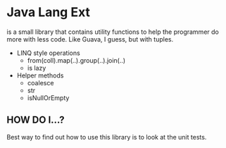 # Java Lang Ext

is a small library that contains utility functions to help the programmer
do more with less code. Like Guava, I guess, but with tuples.

* LINQ style operations
   * from(coll).map(..).group(..).join(..)
   * is lazy
* Helper methods
   * coalesce
   * str
   * isNullOrEmpty


## HOW DO I...?
Best way to find out how to use this library is to look at the unit tests.

